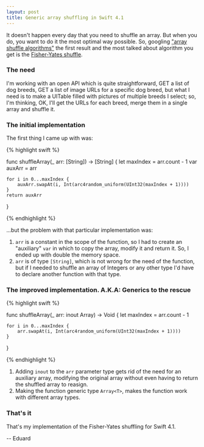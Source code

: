 ```yaml
---
layout: post
title: Generic array shuffling in Swift 4.1
---
```


It doesn't happen every day that you need to shuffle an array. But when you do, you want to do it the most optimal way possible. So, googling ["array shuffle algorithms"](https://www.google.co.ve/search?q=array+shuffle+algorithms) the first result and the most talked about algorithm you get is the [Fisher-Yates shuffle](https://en.wikipedia.org/wiki/Fisher%E2%80%93Yates_shuffle).

### The need

I'm working with an open API which is quite straightforward, GET a list of dog breeds, GET a list of image URLs for a specific dog breed, but what I need is to make a UITable filled with pictures of multiple breeds I select; so, I'm thinking, OK, I'll get the URLs for each breed, merge them in a single array and shuffle it.

### The initial implementation

The first thing I came up with was:

{% highlight swift %}

func shuffleArray(_ arr: [String]) -> [String] {
    let maxIndex = arr.count - 1
    var auxArr = arr

    for i in 0...maxIndex {
        auxArr.swapAt(i, Int(arc4random_uniform(UInt32(maxIndex + 1))))
    }
    return auxArr
}

{% endhighlight %}


...but the problem with that particular implementation was:

1. `arr` is a constant in the scope of the function, so I had to create an "auxiliary" `var` in which to copy the array, modify it and return it. So, I ended up with double the memory space.
2. `arr` is of type `[String]`, which is not wrong for the need of the function, but if I needed to shuffle an array of Integers or any other type I'd have to declare another function with that type.

### The improved implementation. A.K.A: Generics to the rescue

{% highlight swift %}

func shuffleArray<T>(_ arr: inout Array<T>) -> Void {
    let maxIndex = arr.count - 1

    for i in 0...maxIndex {
        arr.swapAt(i, Int(arc4random_uniform(UInt32(maxIndex + 1))))
    }
}

{% endhighlight %}

1. Adding `inout` to the `arr` parameter type gets rid of the need for an auxiliary array, modifying the original array without even having to return the shuffled array to reasign.
2. Making the function generic type `Array<T>`, makes the function work with different array types.

### That's it

That's my implementation of the Fisher-Yates shuffling for Swift 4.1.

-- Eduard
